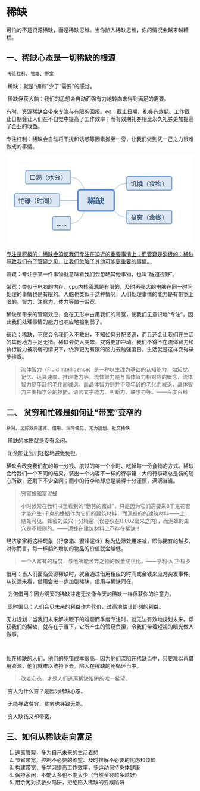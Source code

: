 # 稀缺

​	可怕的不是资源稀缺，而是稀缺思维。当你陷入稀缺思维，你的情况会越来越糟糕。



## 一、稀缺心态是一切稀缺的根源

​	`专注红利`、`管窥`、`带宽` 

​	稀缺：就是“拥有”少于“需要”的感觉。

​	稀缺俘获大脑：我们的思想会自动而强有力地转向未得到满足的需要。



​	有时，资源稀缺会带来专注与有限的回报。eg：截止日期、礼券有效期。工作截止日期会让人们在不自觉中提高了工作效率；而有效期礼券相比永久礼券更加提高了企业的收益。

​	专注红利：稀缺会自动将干扰和诱惑等因素推至一旁，让我们做到凭一己之力很难做成的事情。

![](1.jpg)

​	<u>专注是积极的：稀缺会迫使我们专注在迫近的重要事情上；而管窥是消极的：稀缺导致我们有了管窥之见，让我们忽略了其他可能更重要的事情。</u>

​	管窥：专注于某一件事物就意味着我们会忽略其他事物，也叫“隧道视野”。

​	带宽：类似于电脑的内存、cpu内核资源是有限的，及时再强大的电脑在同一时间处理的事情也是有限的。人脑也类似于这种情况，人们处理事情的能力是有带宽上限的。智力、注意力、体力等属于带宽。

​	稀缺所带来的管窥效应，会在无形中占用我们的带宽，使我们无意识地“专注”，因此我们处理事情的能力也响应地被削弱了。

​	结论：稀缺，不仅会令我们入不敷出，不知如何分配资源，而且还会让我们在生活的其他地方手足无措。稀缺会使人变笨，变得更加冲动。我们不得不在流体智力和执行能力被削弱的情况下，依靠更为有限的脑力去勉强度日。生活就是这样变得举步维艰。

>   流体智力（Fluid Intelligence）是一种以生理为基础的认知能力，如知觉、记忆、运算速度、推理能力等。流体智力是与晶体智力相对应的概念，流体智力随年龄的老化而减退。而晶体智力则并不随年龄的老化而减退，晶体智力主要指学会的技能、语言文字能力、判断力、联想力等。——百度百科

## 二、 贫穷和忙碌是如何让“带宽”变窄的

​	`余闲`、`边际效用递减`、`借用`、`现时偏见`、`无力规划`、`社交稀缺`

​	稀缺的本质就是没有余闲。

​	闲余能让我们轻松地避免负担。

​	稀缺会改变我们花的每一分钱、度过的每一个小时、吃掉每一份食物的方式。稀缺会给我们一个不同的结果，装出一个内容不一样的行李箱：大的行李箱总是装的随心所欲，还剩下不少空间；而小的行李箱却总是装得十分谨慎，满满当当。

>   穷蜜蜂和富泥蜂
>
>   ​	小时候常在教科书里看到的“勤劳的蜜蜂”，只是因为它们需要采8千克花蜜才能产生1千克的蜂蜡作为它们的建筑材料，而泥蜂的的建筑材料——土，随处可见。蜂蜜的巢穴十分精密（误差仅在0.002毫米之内），而泥蜂的巢穴是不规则的。——泥蜂在建筑材料上不存在稀缺！

​	经济学家将这种现象（行李箱、蜜蜂泥蜂）称为边际效用递减，即你拥有的越多，对你而言，每一样额外增加的物品的价值就会越低。

>   一个人富有的程度，与他所能舍弃之物的数量成正比。——亨利·大卫·梭罗



​	借用：当人们面临资源稀缺时，就会通过借用相应的时间或金钱来应对突发事件。从长远来看，借用会进一步加剧稀缺。借用与稀缺同在。

​	为何借用？因为明天的稀缺注定无法像今天的稀缺一样俘获你的注意力。

​	现时偏见：人们会见未来的利益作为代价，过高地估计即刻的利益。

​	无力规划：当我们未来解决眼下的难题而季度专注时，就无法有效地规划未来。俘获我们的稀缺，就存在于当下，它所产生的管窥负担，令我们带着短视的眼光做人做事。

​	

​	处在稀缺的人们，他们的犯错成本很高，因为他们深陷在稀缺当中，只要难以再借用资源，他们就难以维持下去。陷入在稀缺的死循环当中。

>   改变心态，才是人们逃离稀缺陷阱的唯一希望。



​	穷人为什么穷？是因为稀缺心态。

​	无能导致贫穷，贫穷也导致无能。

​	穷人缺钱又却带宽。

## 三、如何从稀缺走向富足

1.  逃离管窥，多为自己未来的生活着想
2.  节省带宽，控制不必要的欲望、及时排解不必要的忧虑和烦恼
3.  构建带宽，多学习提高工作效率，多运动保持身体健康
4.  保持余闲，不能太多也不能太少（当然金钱越多越好）
5.  用余闲对抗救火陷阱，拒绝陷入稀缺的耍猴陷阱

